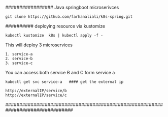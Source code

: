 #################    Java springboot microserivces


    git clone https://github.com/farhanaliali/k8s-spring.git


########## deploying resource via kustomize


    kubectl kustomize  k8s | kubectl apply -f -


This will deploy 3 microservices 

    1. service-a
    2. service-b
    3. service-c


You can access both service B and C form service a

    kubectl get svc service-a   #### get the external ip

    http://externalIP/service/b
    http://externalIP/service/c


################################################################################

